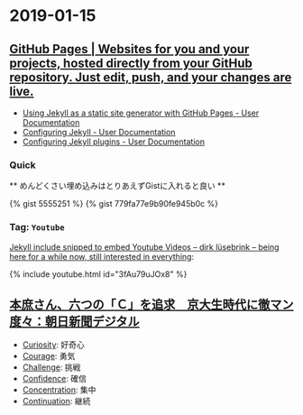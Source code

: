 # 2019-01-15

## [GitHub Pages | Websites for you and your projects, hosted directly from your GitHub repository. Just edit, push, and your changes are live.](https://pages.github.com/)

- [Using Jekyll as a static site generator with GitHub Pages - User Documentation](https://help.github.com/articles/using-jekyll-as-a-static-site-generator-with-github-pages/)
- [Configuring Jekyll - User Documentation](https://help.github.com/articles/configuring-jekyll/)
- [Configuring Jekyll plugins - User Documentation](https://help.github.com/articles/configuring-jekyll-plugins/)

### Quick

** めんどくさい埋め込みはとりあえずGistに入れると良い **

{% gist 5555251 %}
{% gist 779fa77e9b90fe945b0c %}

### Tag: `Youtube`

[Jekyll include snipped to embed Youtube Videos – dirk lüsebrink – being here for a while now, still interested in everything](http://sebrink.de/Youtube-Jekyll-Include/):

{% include youtube.html id="3fAu79uJOx8" %}


## [本庶さん、六つの「Ｃ」を追求　京大生時代に徹マン度々：朝日新聞デジタル](https://www.asahi.com/articles/ASL9G3TNZL9GPLBJ005.html)

- [Curiosity](https://www.thefreedictionary.com/Curiosity): 好奇心
- [Courage](https://www.thefreedictionary.com/Courage): 勇気
- [Challenge](https://www.thefreedictionary.com/Challenge): 挑戦
- [Confidence](https://www.thefreedictionary.com/Confidence): 確信
- [Concentration](https://www.thefreedictionary.com/Concentration): 集中
- [Continuation](https://www.thefreedictionary.com/Continuation): 継続
